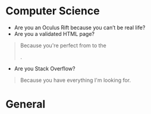 # Computer Science
* Are you an Oculus Rift because you can’t be real life?
* Are you a validated HTML page?

> Because you're perfect from <head> to the <footer>.

* Are you Stack Overflow?

> Because you have everything I'm looking for.

# General
